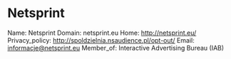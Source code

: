 
# Netsprint

Name: Netsprint
Domain: netsprint.eu
Home: http://netsprint.eu/
Privacy_policy: http://spoldzielnia.nsaudience.pl/opt-out/
Email: informacje@netsprint.eu
Member_of: Interactive Advertising Bureau (IAB)
